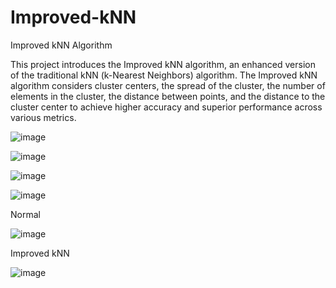 # Improved-kNN

Improved kNN Algorithm

This project introduces the Improved kNN algorithm, an enhanced version of the traditional kNN (k-Nearest Neighbors) algorithm. The Improved kNN algorithm considers cluster centers, the spread of the cluster, the number of elements in the cluster, the distance between points, and the distance to the cluster center to achieve higher accuracy and superior performance across various metrics.

![image](https://github.com/user-attachments/assets/21c0e6be-f9b0-468a-a404-1fe43610c27d)

![image](https://github.com/user-attachments/assets/797e180b-9f39-4022-bfb7-a6f2d5ea611f)

![image](https://github.com/user-attachments/assets/58b50960-3069-4644-8b89-c536c8085ba4)


![image](https://github.com/user-attachments/assets/2e14b7d1-9b72-4a30-ac72-cfee1b9561f2)


Normal 

![image](https://github.com/user-attachments/assets/9eadceb8-a4cc-400a-a373-4373a75c0d7a)

Improved  kNN

![image](https://github.com/user-attachments/assets/a42c1988-9c69-47b1-abf4-d9154836df9e)

